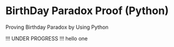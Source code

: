 # BirthDay Paradox Proof (Python)
 Proving Birthday Paradox by Using Python
 
 !!!
 UNDER PROGRESS
 !!!
hello one
